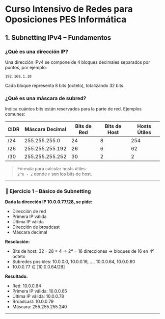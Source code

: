 
# Curso Intensivo de Redes para Oposiciones PES Informática

## 1. Subnetting IPv4 – Fundamentos

### ¿Qué es una dirección IP?

Una dirección IPv4 se compone de 4 bloques decimales separados por puntos, por ejemplo:
```
192.168.1.10
```
Cada bloque representa 8 bits (octeto), totalizando 32 bits.

### ¿Qué es una máscara de subred?

Indica cuántos bits están reservados para la parte de red. Ejemplos comunes:

| CIDR | Máscara Decimal     | Bits de Red | Bits de Host | Hosts Útiles |
|------|----------------------|-------------|--------------|--------------|
| /24  | 255.255.255.0        | 24          | 8            | 254          |
| /26  | 255.255.255.192      | 26          | 6            | 62           |
| /30  | 255.255.255.252      | 30          | 2            | 2            |

> Fórmula para calcular hosts útiles:  
> `2^n - 2` donde `n` son los bits de host.

---

### 🧪 Ejercicio 1 – Básico de Subnetting

**Dada la dirección IP 10.0.0.77/28, se pide:**
- Dirección de red
- Primera IP válida
- Última IP válida
- Dirección de broadcast
- Máscara decimal

**Resolución:**
- Bits de host: 32 - 28 = 4 → 2⁴ = 16 direcciones → bloques de 16 en 4º octeto
- Subredes posibles: 10.0.0.0, 10.0.0.16, ..., 10.0.0.64, 10.0.0.80
- 10.0.0.77 ∈ [10.0.0.64/28]

**Resultado:**
- Red: 10.0.0.64
- Primera IP válida: 10.0.0.65
- Última IP válida: 10.0.0.78
- Broadcast: 10.0.0.79
- Máscara: 255.255.255.240

---

